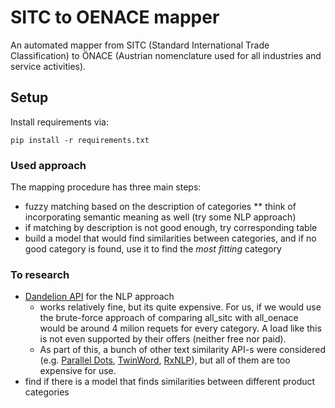 # SITC to OENACE mapper

An automated mapper from SITC (Standard International Trade Classification) to ÖNACE 
(Austrian nomenclature used for all industries and service activities).

## Setup

Install requirements via:

`pip install -r requirements.txt`

### Used approach

The mapping procedure has three main steps:

* fuzzy matching based on the description of categories
** think of incorporating semantic meaning as well (try some NLP approach)
* if matching by description is not good enough, try corresponding table 
* build a model that would find similarities between categories, and if no good 
category is found, use it to find the _most fitting_ category 

### To research

* [Dandelion API](https://dandelion.eu/) for the NLP approach
    * works relatively fine, but its quite expensive. For us, if we would use the brute-force approach of comparing
      all_sitc with all_oenace would be around 4 milion requets for every category. A load like this is not even supported
      by their offers (neither free nor paid).
    * As part of this, a bunch of other text similarity API-s were considered (e.g. [Parallel Dots](https://www.paralleldots.com/), 
     [TwinWord](https://www.twinword.com/api/text-similarity.php), [RxNLP](https://rxnlp.com/text-similarity-api/#.XaL5uuYzY5k)),
     but all of them are too expensive for use.
* find if there is a model that finds similarities between different product 
  categories 